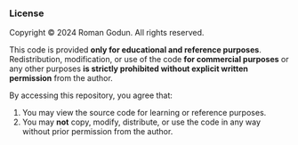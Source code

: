### License

Copyright © 2024 Roman Godun. All rights reserved.

This code is provided **only for educational and reference purposes**. Redistribution, modification, or use of the code **for commercial purposes** or any other purposes **is strictly prohibited without explicit written permission** from the author.

By accessing this repository, you agree that:

1. You may view the source code for learning or reference purposes.
2. You may **not** copy, modify, distribute, or use the code in any way without prior permission from the author.
